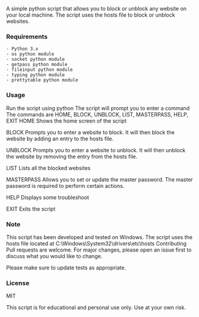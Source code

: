 A simple python script that allows you to block or unblock any website on your local machine. The script uses the hosts file to block or unblock websites.

### Requirements
    - Python 3.x
    - os python module
    - socket python module
    - getpass python module
    - fileinput python module
    - typing python module
    - prettytable python module

### Usage
Run the script using python
The script will prompt you to enter a command
The commands are HOME, BLOCK, UNBLOCK, LIST, MASTERPASS, HELP, EXIT
HOME
Shows the home screen of the script

BLOCK
Prompts you to enter a website to block. It will then block the website by adding an entry to the hosts file.

UNBLOCK
Prompts you to enter a website to unblock. It will then unblock the website by removing the entry from the hosts file.

LIST
Lists all the blocked websites

MASTERPASS
Allows you to set or update the master password. The master password is required to perform certain actions.

HELP
Displays some troubleshoot

EXIT
Exits the script

### Note
This script has been developed and tested on Windows.
The script uses the hosts file located at C:\Windows\System32\drivers\etc\hosts
Contributing
Pull requests are welcome. For major changes, please open an issue first to discuss what you would like to change.

Please make sure to update tests as appropriate.

### License
MIT

This script is for educational and personal use only. Use at your own risk.